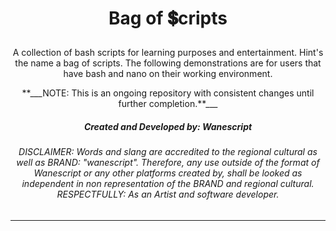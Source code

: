 # <p align="center">Bag of 💲cripts</p>

<p align="center"> A collection of bash scripts for learning purposes and entertainment. Hint's the name a bag of scripts. The following demonstrations are for users that have bash and nano on their working environment.</p>

<p align="center">**___NOTE: This is an ongoing repository with consistent changes until further completion.**___</p>


<h5 align="center">Created and Developed by: Wanescript</h5>
<h6 align="center">DISCLAIMER: Words and slang are accredited to the regional cultural as well as BRAND: "wanescript". Therefore, any use outside of the format of Wanescript or any other platforms created by, shall be looked as independent in non representation of the BRAND and regional cultural. RESPECTFULLY: As an Artist and software developer.</h6>

---



